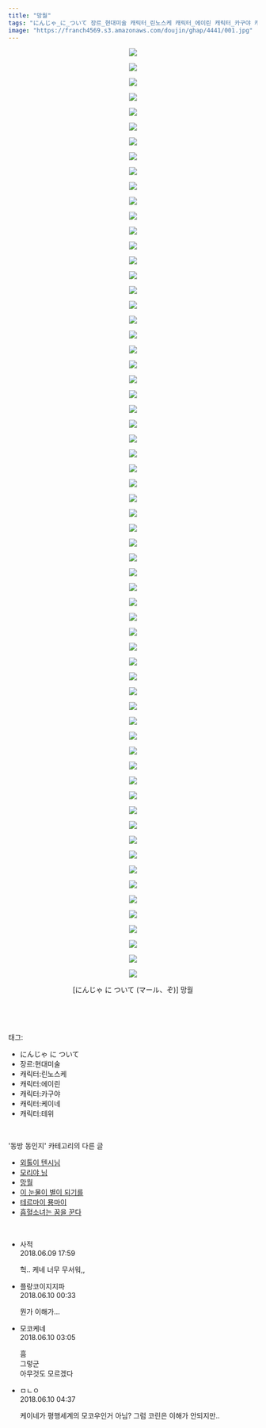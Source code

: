 ```yaml
---
title: "망월"
tags: "にんじゃ_に_ついて 장르_현대미술 캐릭터_린노스케 캐릭터_에이린 캐릭터_카구야 캐릭터_케이네 캐릭터_테위 マール ぞ 동방_동인지"
image: "https://franch4569.s3.amazonaws.com/doujin/ghap/4441/001.jpg"
---
```

<div class="article">
<p style="text-align: center; clear: none; float: none;"><img src="{{ site.imgserver2 }}/ghap/4441/001.jpg"/></p>
<p style="text-align: center; clear: none; float: none;"><img src="{{ site.imgserver2 }}/ghap/4441/002.jpg"/></p>
<p style="text-align: center; clear: none; float: none;"><img src="{{ site.imgserver2 }}/ghap/4441/003.jpg"/></p>
<p style="text-align: center; clear: none; float: none;"><img src="{{ site.imgserver2 }}/ghap/4441/004.jpg"/></p>
<p style="text-align: center; clear: none; float: none;"><img src="{{ site.imgserver2 }}/ghap/4441/005.jpg"/></p>
<p style="text-align: center; clear: none; float: none;"><img src="{{ site.imgserver2 }}/ghap/4441/006.jpg"/></p>
<p style="text-align: center; clear: none; float: none;"><img src="{{ site.imgserver2 }}/ghap/4441/007.jpg"/></p>
<p style="text-align: center; clear: none; float: none;"><img src="{{ site.imgserver2 }}/ghap/4441/008.jpg"/></p>
<p style="text-align: center; clear: none; float: none;"><img src="{{ site.imgserver2 }}/ghap/4441/009.jpg"/></p>
<p style="text-align: center; clear: none; float: none;"><img src="{{ site.imgserver2 }}/ghap/4441/010.jpg"/></p>
<p style="text-align: center; clear: none; float: none;"><img src="{{ site.imgserver2 }}/ghap/4441/011.jpg"/></p>
<p style="text-align: center; clear: none; float: none;"><img src="{{ site.imgserver2 }}/ghap/4441/012.jpg"/></p>
<p style="text-align: center; clear: none; float: none;"><img src="{{ site.imgserver2 }}/ghap/4441/013.jpg"/></p>
<p style="text-align: center; clear: none; float: none;"><img src="{{ site.imgserver2 }}/ghap/4441/014.jpg"/></p>
<p style="text-align: center; clear: none; float: none;"><img src="{{ site.imgserver2 }}/ghap/4441/015.jpg"/></p>
<p style="text-align: center; clear: none; float: none;"><img src="{{ site.imgserver2 }}/ghap/4441/016.jpg"/></p>
<p style="text-align: center; clear: none; float: none;"><img src="{{ site.imgserver2 }}/ghap/4441/017.jpg"/></p>
<p style="text-align: center; clear: none; float: none;"><img src="{{ site.imgserver2 }}/ghap/4441/018.jpg"/></p>
<p style="text-align: center; clear: none; float: none;"><img src="{{ site.imgserver2 }}/ghap/4441/019.jpg"/></p>
<p style="text-align: center; clear: none; float: none;"><img src="{{ site.imgserver2 }}/ghap/4441/020.jpg"/></p>
<p style="text-align: center; clear: none; float: none;"><img src="{{ site.imgserver2 }}/ghap/4441/021.jpg"/></p>
<p style="text-align: center; clear: none; float: none;"><img src="{{ site.imgserver2 }}/ghap/4441/022.jpg"/></p>
<p style="text-align: center; clear: none; float: none;"><img src="{{ site.imgserver2 }}/ghap/4441/023.jpg"/></p>
<p style="text-align: center; clear: none; float: none;"><img src="{{ site.imgserver2 }}/ghap/4441/024.jpg"/></p>
<p style="text-align: center; clear: none; float: none;"><img src="{{ site.imgserver2 }}/ghap/4441/025.jpg"/></p>
<p style="text-align: center; clear: none; float: none;"><img src="{{ site.imgserver2 }}/ghap/4441/026.jpg"/></p>
<p style="text-align: center; clear: none; float: none;"><img src="{{ site.imgserver2 }}/ghap/4441/027.jpg"/></p>
<p style="text-align: center; clear: none; float: none;"><img src="{{ site.imgserver2 }}/ghap/4441/028.jpg"/></p>
<p style="text-align: center; clear: none; float: none;"><img src="{{ site.imgserver2 }}/ghap/4441/029.jpg"/></p>
<p style="text-align: center; clear: none; float: none;"><img src="{{ site.imgserver2 }}/ghap/4441/030.jpg"/></p>
<p style="text-align: center; clear: none; float: none;"><img src="{{ site.imgserver2 }}/ghap/4441/031.jpg"/></p>
<p style="text-align: center; clear: none; float: none;"><img src="{{ site.imgserver2 }}/ghap/4441/032.jpg"/></p>
<p style="text-align: center; clear: none; float: none;"><img src="{{ site.imgserver2 }}/ghap/4441/033.jpg"/></p>
<p style="text-align: center; clear: none; float: none;"><img src="{{ site.imgserver2 }}/ghap/4441/034.jpg"/></p>
<p style="text-align: center; clear: none; float: none;"><img src="{{ site.imgserver2 }}/ghap/4441/035.jpg"/></p>
<p style="text-align: center; clear: none; float: none;"><img src="{{ site.imgserver2 }}/ghap/4441/036.jpg"/></p>
<p style="text-align: center; clear: none; float: none;"><img src="{{ site.imgserver2 }}/ghap/4441/037.jpg"/></p>
<p style="text-align: center; clear: none; float: none;"><img src="{{ site.imgserver2 }}/ghap/4441/038.jpg"/></p>
<p style="text-align: center; clear: none; float: none;"><img src="{{ site.imgserver2 }}/ghap/4441/039.jpg"/></p>
<p style="text-align: center; clear: none; float: none;"><img src="{{ site.imgserver2 }}/ghap/4441/040.jpg"/></p>
<p style="text-align: center; clear: none; float: none;"><img src="{{ site.imgserver2 }}/ghap/4441/041.jpg"/></p>
<p style="text-align: center; clear: none; float: none;"><img src="{{ site.imgserver2 }}/ghap/4441/042.jpg"/></p>
<p style="text-align: center; clear: none; float: none;"><img src="{{ site.imgserver2 }}/ghap/4441/043.jpg"/></p>
<p style="text-align: center; clear: none; float: none;"><img src="{{ site.imgserver2 }}/ghap/4441/044.jpg"/></p>
<p style="text-align: center; clear: none; float: none;"><img src="{{ site.imgserver2 }}/ghap/4441/045.jpg"/></p>
<p style="text-align: center; clear: none; float: none;"><img src="{{ site.imgserver2 }}/ghap/4441/046.jpg"/></p>
<p style="text-align: center; clear: none; float: none;"><img src="{{ site.imgserver2 }}/ghap/4441/047.jpg"/></p>
<p style="text-align: center; clear: none; float: none;"><img src="{{ site.imgserver2 }}/ghap/4441/048.jpg"/></p>
<p style="text-align: center; clear: none; float: none;"><img src="{{ site.imgserver2 }}/ghap/4441/049.jpg"/></p>
<p style="text-align: center; clear: none; float: none;"><img src="{{ site.imgserver2 }}/ghap/4441/050.jpg"/></p>
<p style="text-align: center; clear: none; float: none;"><img src="{{ site.imgserver2 }}/ghap/4441/051.jpg"/></p>
<p style="text-align: center; clear: none; float: none;"><img src="{{ site.imgserver2 }}/ghap/4441/052.jpg"/></p>
<p style="text-align: center; clear: none; float: none;"><img src="{{ site.imgserver2 }}/ghap/4441/053.jpg"/></p>
<p style="text-align: center; clear: none; float: none;"><img src="{{ site.imgserver2 }}/ghap/4441/054.jpg"/></p>
<p style="text-align: center; clear: none; float: none;"><img src="{{ site.imgserver2 }}/ghap/4441/055.jpg"/></p>
<p style="text-align: center; clear: none; float: none;"><img src="{{ site.imgserver2 }}/ghap/4441/056.jpg"/></p>
<p style="text-align: center; clear: none; float: none;"><img src="{{ site.imgserver2 }}/ghap/4441/057.jpg"/></p>
<p style="text-align: center; clear: none; float: none;"><img src="{{ site.imgserver2 }}/ghap/4441/058.jpg"/></p>
<p style="text-align: center; clear: none; float: none;"><img src="{{ site.imgserver2 }}/ghap/4441/059.jpg"/></p>
<p style="text-align: center; clear: none; float: none;"><img src="{{ site.imgserver2 }}/ghap/4441/060.jpg"/></p>
<p style="text-align: center; clear: none; float: none;"><img src="{{ site.imgserver2 }}/ghap/4441/061.jpg"/></p>
<p style="text-align: center; clear: none; float: none;"><img src="{{ site.imgserver2 }}/ghap/4441/062.jpg"/></p>
<p style="text-align: center; clear: none; float: none;"><img src="{{ site.imgserver2 }}/ghap/4441/063.jpg"/></p>
<p style="text-align: center; clear: none; float: none;">[にんじゃ に ついて (マール、ぞ)] 망월</p>
<p><br/></p>
</div><br/>
<div class="tagTrail">
<p>태그: </p>
<ul>
<li>にんじゃ に ついて</li>
<li>장르:현대미술</li>
<li>캐릭터:린노스케</li>
<li>캐릭터:에이린</li>
<li>캐릭터:카구야</li>
<li>캐릭터:케이네</li>
<li>캐릭터:테위</li>
</ul>
</div><br/>
<div class="another">
<p>'동방 동인지' 카테고리의 다른 글</p>
<ul>
<li><a href="/ghap_4442">외톨이 텐시님</a></li>
<li><a href="/ghap_4397">모리야 님</a></li>
<li><a href="/ghap_4441">망월</a></li>
<li><a href="/ghap_4440">이 눈물이 별이 되기를</a></li>
<li><a href="/ghap_4439">테르마이 묭마이</a></li>
<li><a href="/ghap_4437">흡혈소녀는 꿈을 꾼다</a></li>
</ul>
</div><br/>
<div class="cb_module cb_fluid">
<div class="cb_wrt cb_profile">
<div class="comment">
<ul>
<li class="cb_thumb_off" id="comment15268504">
<div class="cb_comment_area">
<div class="cb_info_area">
<div class="cb_section">
<span class="cb_nick_name">사적</span>
</div>
<div class="cb_section">
<span class="cb_date">2018.06.09 17:59 </span>
</div>
</div>
<div class="cb_dsc_comment">
<p class="cb_dsc">
											헉.. 케네 너무 무서워,,
										</p>
</div>
</div></li>
<li class="cb_thumb_off" id="comment15268651">
<div class="cb_comment_area">
<div class="cb_info_area">
<div class="cb_section">
<span class="cb_nick_name">플랑코이지지파</span>
</div>
<div class="cb_section">
<span class="cb_date">2018.06.10 00:33 </span>
</div>
</div>
<div class="cb_dsc_comment">
<p class="cb_dsc">
											뭔가 이해가...
										</p>
</div>
</div></li>
<li class="cb_thumb_off" id="comment15268701">
<div class="cb_comment_area">
<div class="cb_info_area">
<div class="cb_section">
<span class="cb_nick_name">모코케네</span>
</div>
<div class="cb_section">
<span class="cb_date">2018.06.10 03:05 </span>
</div>
</div>
<div class="cb_dsc_comment">
<p class="cb_dsc">
											흠 <br/>
그렇군 <br/>
아무것도 모르겠다
										</p>
</div>
</div></li>
<li class="cb_thumb_off" id="comment15268708">
<div class="cb_comment_area">
<div class="cb_info_area">
<div class="cb_section">
<span class="cb_nick_name">ㅁㄴㅇ</span>
</div>
<div class="cb_section">
<span class="cb_date">2018.06.10 04:37 </span>
</div>
</div>
<div class="cb_dsc_comment">
<p class="cb_dsc">
											케이네가 평행세계의 모코우인거 아님? 그럼 코린은 이해가 안되지만..
										</p>
</div>
</div></li>
</ul>
</div>
</div><!-- commentList close -->
</div><br/>
